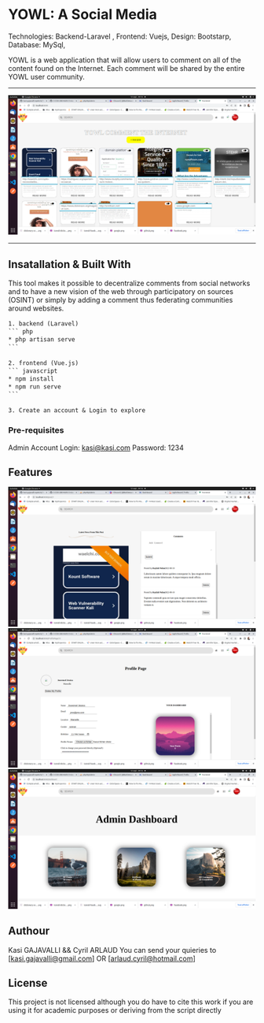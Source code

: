 # YOWL: A Social Media 

Technologies: Backend-Laravel , 
              Frontend: Vuejs, 
              Design: Bootstarp, 
              Database: MySql,

YOWL is a web application that will allow users to comment on all of the content found on the
Internet. Each comment will be shared by the entire YOWL user community.


---

![Yowl Homepage](Home.png?raw=true "Yowl Homepage")

---

## Insatallation & Built With

This tool makes it possible to decentralize comments from social networks and to have a new
vision of the web through participatory on sources (OSINT) or simply by adding a comment thus
federating communities around websites.

    1. backend (Laravel)
    ``` php
    * php artisan serve
    ```

    2. frontend (Vue.js)
    ``` javascript
    * npm install
    * npm run serve
    ```

    3. Create an account & Login to explore

### Pre-requisites
Admin Account
Login: kasi@kasi.com
Password: 1234

## Features

![Yowl Post](Post.png?raw=true "Yowl Page")
![Yowl Profile](Profile.png?raw=true "Yowl Profile")
![Yowl Admin](Admin_dashboard.png?raw=true "Yowl Admin")

## Authour

Kasi GAJAVALLI
&&
Cyril ARLAUD
You can send your quieries to [kasi.gajavalli@gmail.com] OR [arlaud.cyril@hotmail.com]

## License

This project is not licensed although you do have to cite this work if you are using it for academic purposes or deriving from the script directly





